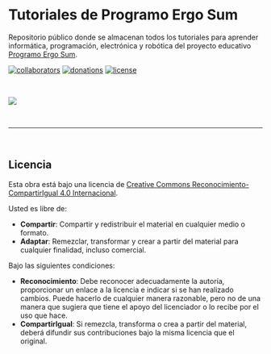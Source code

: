 # Tutoriales de Programo Ergo Sum

Repositorio público donde se almacenan todos los tutoriales para aprender informática, programación, electrónica y robótica del proyecto educativo [Programo Ergo Sum][PES-COM].


[![collaborators](https://badgen.net/badge/collaborators/♥/orange)](PES-COLABORA) [![donations](https://badgen.net/badge/donations/paypal%20me/orange)](PAYPAL-BTN) [![license](https://badgen.net/badge/license/ccbysa/orange)](CC-BY-SA)



<br />



[![](https://www.paypalobjects.com/es_ES/ES/i/btn/btn_donateCC_LG.gif)](PAYPAL-BTN)



<br />

<hr />

<br />



## Licencia

Esta obra está bajo una licencia de [Creative Commons Reconocimiento-CompartirIgual 4.0 Internacional][CC-BY-SA].

Usted es libre de:

* **Compartir**: Compartir y redistribuir el material en cualquier medio o formato.
* **Adaptar**: Remezclar, transformar y crear a partir del material para cualquier finalidad, incluso comercial.

Bajo las siguientes condiciones:

* **Reconocimiento**: Debe reconocer adecuadamente la autoría, proporcionar un enlace a la licencia e indicar si se han realizado cambios. Puede hacerlo de cualquier manera razonable, pero no de una manera que sugiera que tiene el apoyo del licenciador o lo recibe por el uso que hace.
* **CompartirIgual**: Si remezcla, transforma o crea a partir del material, deberá difundir sus contribuciones bajo la misma licencia que el original.



[CC-BY-SA]: https://creativecommons.org/licenses/by-sa/4.0/deed.es_ES
[PES-COM]: https://www.programoergosum.com
[PES-COLABORA]: https://www.programoergosum.es/colabora
[PAYPAL-BTN]: https://www.paypal.com/cgi-bin/webscr?cmd=_s-xclick&hosted_button_id=7N56RY2QKJJDS&source=url
[PAYPAL-ME]: https://www.paypal.me/programoergosum